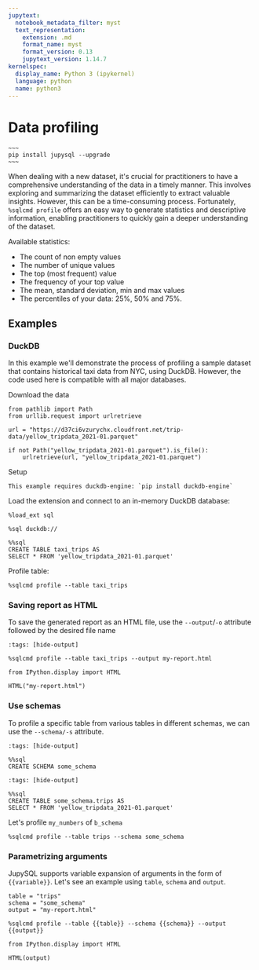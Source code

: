 ```yaml
---
jupytext:
  notebook_metadata_filter: myst
  text_representation:
    extension: .md
    format_name: myst
    format_version: 0.13
    jupytext_version: 1.14.7
kernelspec:
  display_name: Python 3 (ipykernel)
  language: python
  name: python3
---
```


# Data profiling


```{versionadded} 0.7
~~~
pip install jupysql --upgrade
~~~
```


When dealing with a new dataset, it's crucial for practitioners to have a comprehensive understanding of the data in a timely manner. This involves exploring and summarizing the dataset efficiently to extract valuable insights. However, this can be a time-consuming process. Fortunately, `%sqlcmd profile` offers an easy way to generate statistics and descriptive information, enabling practitioners to quickly gain a deeper understanding of the dataset.

Available statistics:

* The count of non empty values
* The number of unique values
* The top (most frequent) value
* The frequency of your top value
* The mean, standard deviation, min and max values
* The percentiles of your data: 25%, 50% and 75%.

## Examples

### DuckDB

In this example we'll demonstrate the process of profiling a sample dataset that contains historical taxi data from NYC, using DuckDB. However, the code used here is compatible with all major databases.

Download the data

```{code-cell} ipython3
from pathlib import Path
from urllib.request import urlretrieve

url = "https://d37ci6vzurychx.cloudfront.net/trip-data/yellow_tripdata_2021-01.parquet"

if not Path("yellow_tripdata_2021-01.parquet").is_file():
    urlretrieve(url, "yellow_tripdata_2021-01.parquet")
```

Setup

```{note}
This example requires duckdb-engine: `pip install duckdb-engine`
```

Load the extension and connect to an in-memory DuckDB database:

```{code-cell} ipython3
%load_ext sql
```

```{code-cell} ipython3
%sql duckdb://
```

```{code-cell} ipython3
%%sql
CREATE TABLE taxi_trips AS
SELECT * FROM 'yellow_tripdata_2021-01.parquet'
```

Profile table:

```{code-cell} ipython3
%sqlcmd profile --table taxi_trips
```

### Saving report as HTML

To save the generated report as an HTML file, use the `--output`/`-o` attribute followed by the desired file name

```{code-cell} ipython3
:tags: [hide-output]

%sqlcmd profile --table taxi_trips --output my-report.html
```

```{code-cell} ipython3
from IPython.display import HTML

HTML("my-report.html")
```

### Use schemas

To profile a specific table from various tables in different schemas, we can use the `--schema/-s` attribute.

```{code-cell} ipython3
:tags: [hide-output]

%%sql
CREATE SCHEMA some_schema
```

```{code-cell} ipython3
:tags: [hide-output]

%%sql
CREATE TABLE some_schema.trips AS
SELECT * FROM 'yellow_tripdata_2021-01.parquet'
```

Let's profile `my_numbers` of `b_schema`

```{code-cell} ipython3
%sqlcmd profile --table trips --schema some_schema
```

### Parametrizing arguments

JupySQL supports variable expansion of arguments in the form of `{{variable}}`. Let's see an example using `table`, `schema` and `output`.

```{code-cell} ipython3
table = "trips"
schema = "some_schema"
output = "my-report.html"
```

```{code-cell} ipython3
%sqlcmd profile --table {{table}} --schema {{schema}} --output {{output}}
```

```{code-cell} ipython3
from IPython.display import HTML

HTML(output)
```

